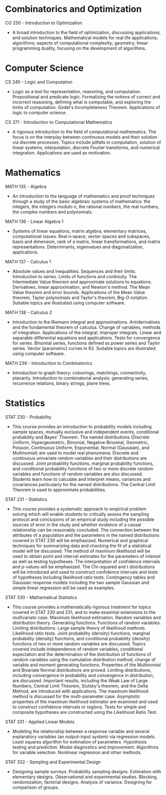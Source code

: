 # Combinatorics and Optimization
CO 250 - Introduction to Optimization
- A broad introduction to the field of optimization, discussing applications, and solution techniques. Mathematical models for real life applications; algorithms; aspects of computational complexity; geometry; linear programming duality, focusing on the development of algorithms.

# Computer Science
CS 245 - Logic and Computation
- Logic as a tool for representation, reasoning, and computation. Propositional and predicate logic. Formalizing the notions of correct and incorrect reasoning, defining what is computable, and exploring the limits of computation. Godel's Incompleteness Theorem. Applications of logic to computer science.

CS 371 - Introduction to Computational Mathematics
- A rigorous introduction to the field of computational mathematics. The focus is on the interplay between continuous models and their solution via discrete processes. Topics include pitfalls in computation, solution of linear systems, interpolation, discrete Fourier transforms, and numerical integration. Applications are used as motivation.

# Mathematics
MATH 135 - Algebra
- An introduction to the language of mathematics and proof techniques through a study of the basic algebraic systems of mathematics: the integers, the integers modulo n, the rational numbers, the real numbers, the complex numbers and polynomials.

MATH 136 - Linear Algebra 1
- Systems of linear equations, matrix algebra, elementary matrices, computational issues. Real n-space, vector spaces and subspaces, basis and dimension, rank of a matrix, linear transformations, and matrix representations. Determinants, eigenvalues and diagonalization, applications.

MATH 137 - Calculus 1
- Absolute values and inequalities. Sequences and their limits. Introduction to series. Limits of functions and continuity. The Intermediate Value theorem and approximate solutions to equations. Derivatives, linear approximation, and Newton's method. The Mean Value theorem and error bounds. Applications of the Mean Value theorem, Taylor polynomials and Taylor's theorem, Big-O notation. Suitable topics are illustrated using computer software.

MATH 138 - Calculus 2
- Introduction to the Riemann integral and approximations. Antiderivatives and the fundamental theorem of calculus. Change of variables, methods of integration. Applications of the integral. Improper integrals. Linear and separable differential equations and applications. Tests for convergence for series. Binomial series, functions defined as power series and Taylor series. Vector (parametric) curves in R2. Suitable topics are illustrated using computer software.

MATH 239 - Introduction to Combinatorics
- Introduction to graph theory: colourings, matchings, connectivity, planarity. Introduction to combinatorial analysis: generating series, recurrence relations, binary strings, plane trees.

# Statistics
STAT 230 - Probability
- This course provides an introduction to probability models including sample spaces, mutually exclusive and independent events, conditional probability and Bayes' Theorem. The named distributions (Discrete Uniform, Hypergeometric, Binomial, Negative Binomial, Geometric, Poisson, Continuous Uniform, Exponential, Normal (Gaussian), and Multinomial) are used to model real phenomena. Discrete and continuous univariate random variables and their distributions are discussed. Joint probability functions, marginal probability functions, and conditional probability functions of two or more discrete random variables and functions of random variables are also discussed. Students learn how to calculate and interpret means, variances and covariances particularly for the named distributions. The Central Limit Theorem is used to approximate probabilities.

STAT 231 - Statistics
- This course provides a systematic approach to empirical problem solving which will enable students to critically assess the sampling protocol and conclusions of an empirical study including the possible sources of error in the study and whether evidence of a causal relationship can be reasonably concluded. The connection between the attributes of a population and the parameters in the named distributions covered in STAT 230 will be emphasized. Numerical and graphical techniques for summarizing data and checking the fit of a statistical model will be discussed. The method of maximum likelihood will be used to obtain point and interval estimates for the parameters of interest as well as testing hypotheses. The interpretation of confidence intervals and p-values will be emphasized. The Chi-squared and t distributions will be introduced and used to construct confidence intervals and tests of hypotheses including likelihood ratio tests. Contingency tables and Gaussian response models including the two sample Gaussian and simple linear regression will be used as examples.

STAT 330 - Mathematical Statistics
- This course provides a mathematically rigorous treatment for topics covered in STAT 230 and 231, and to make essential extensions to the multivariate case. Maximum likelihood estimation. Random variables and distribution theory. Generating functions. Functions of random variables. Limiting distributions. Large sample theory of likelihood methods. Likelihood ratio tests. Joint probability (density) functions, marginal probability (density) functions, and conditional probability (density) functions of two or more random variables are discussed. Topics covered include independence of random variables, conditional expectation and the determination of the distribution of functions of random variables using the cumulative distribution method, change of variable and moment generating functions. Properties of the Multinomial and Bivariate Normal distributions are proved. Limiting distributions, including convergence in probability and convergence in distribution, are discussed. Important results, including the Weak Law of Large Numbers, Central Limit Theorem, Slutsky's theorem, and the Delta Method, are introduced with applications. The maximum likelihood method is discussed for the multi-parameter case. Asymptotic properties of the maximum likelihood estimator are examined and used to construct confidence intervals or regions. Tests for simple and composite hypotheses are constructed using the Likelihood Ratio Test.

STAT 331 - Applied Linear Models
- Modeling the relationship between a response variable and several explanatory variables (an output-input system) via regression models. Least squares algorithm for estimation of parameters. Hypothesis testing and prediction. Model diagnostics and improvement. Algorithms for variable selection. Nonlinear regression and other methods.

STAT 332 - Sampling and Experimental Design
- Designing sample surveys. Probability sampling designs. Estimation with elementary designs. Observational and experimental studies. Blocking, randomization, factorial designs. Analysis of variance. Designing for comparison of groups.
